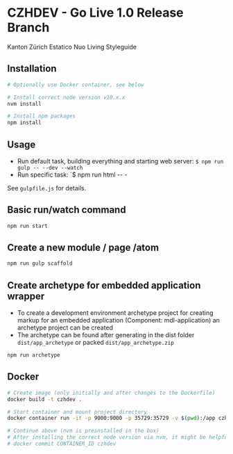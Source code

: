 # CZHDEV - Go Live 1.0 Release Branch

Kanton Zürich Estatico Nuo Living Styleguide

## Installation

```bash
# Optionally use Docker container, see below

# Install correct node version v10.x.x
nvm install

# Install npm packages
npm install
```

## Usage

- Run default task, building everything and starting web server: `$ npm run gulp -- --dev --watch`
- Run specific task: `$ npm run html -- -

See `gulpfile.js` for details.


## Basic run/watch command
```bash
npm run start
```

## Create a new module / page /atom
```bash
npm run gulp scaffold
```

## Create archetype for embedded application wrapper
- To create a development environment archetype project for creating markup for an embedded application (Component: mdl-application) an archetype project can be created
- The archetype can be found after generating in the dist folder ``dist/app_archetype`` or packed ``dist/app_archetype.zip``


```bash
npm run archetype
```


## Docker

```bash
# Create image (only initially and after changes to the Dockerfile)
docker build -t czhdev .

# Start container and mount project directory
docker container run -it -p 9000:9000 -p 35729:35729 -v $(pwd):/app czhdev /bin/bash

# Continue above (nvm is preinstalled in the box)
# After installing the correct node version via nvm, it might be helpful to commit this new state so it is persisted for the next run:
# docker commit CONTAINER_ID czhdev
```
